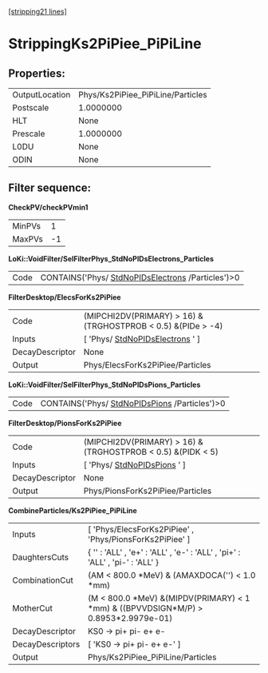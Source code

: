 [[stripping21 lines]](./stripping21-index)

# StrippingKs2PiPiee_PiPiLine

## Properties:

|                |                                   |
|----------------|-----------------------------------|
| OutputLocation | Phys/Ks2PiPiee_PiPiLine/Particles |
| Postscale      | 1.0000000                         |
| HLT            | None                              |
| Prescale       | 1.0000000                         |
| L0DU           | None                              |
| ODIN           | None                              |

## Filter sequence:

**CheckPV/checkPVmin1**

|        |     |
|--------|-----|
| MinPVs | 1   |
| MaxPVs | -1  |

**LoKi::VoidFilter/SelFilterPhys_StdNoPIDsElectrons_Particles**

|      |                                                                                        |
|------|----------------------------------------------------------------------------------------|
| Code | CONTAINS('Phys/ [StdNoPIDsElectrons](./stripping21-stdnopidselectrons) /Particles')\>0 |

**FilterDesktop/ElecsForKs2PiPiee**

|                 |                                                                       |
|-----------------|-----------------------------------------------------------------------|
| Code            | (MIPCHI2DV(PRIMARY) \> 16) &(TRGHOSTPROB \< 0.5) &(PIDe \> -4)        |
| Inputs          | [ 'Phys/ [StdNoPIDsElectrons](./stripping21-stdnopidselectrons) ' ] |
| DecayDescriptor | None                                                                  |
| Output          | Phys/ElecsForKs2PiPiee/Particles                                      |

**LoKi::VoidFilter/SelFilterPhys_StdNoPIDsPions_Particles**

|      |                                                                                |
|------|--------------------------------------------------------------------------------|
| Code | CONTAINS('Phys/ [StdNoPIDsPions](./stripping21-stdnopidspions) /Particles')\>0 |

**FilterDesktop/PionsForKs2PiPiee**

|                 |                                                               |
|-----------------|---------------------------------------------------------------|
| Code            | (MIPCHI2DV(PRIMARY) \> 16) &(TRGHOSTPROB \< 0.5) &(PIDK \< 5) |
| Inputs          | [ 'Phys/ [StdNoPIDsPions](./stripping21-stdnopidspions) ' ] |
| DecayDescriptor | None                                                          |
| Output          | Phys/PionsForKs2PiPiee/Particles                              |

**CombineParticles/Ks2PiPiee_PiPiLine**

|                  |                                                                                           |
|------------------|-------------------------------------------------------------------------------------------|
| Inputs           | [ 'Phys/ElecsForKs2PiPiee' , 'Phys/PionsForKs2PiPiee' ]                                 |
| DaughtersCuts    | { '' : 'ALL' , 'e+' : 'ALL' , 'e-' : 'ALL' , 'pi+' : 'ALL' , 'pi-' : 'ALL' }              |
| CombinationCut   | (AM \< 800.0 \*MeV) & (AMAXDOCA('') \< 1.0 \*mm)                                          |
| MotherCut        | (M \< 800.0 \*MeV) &(MIPDV(PRIMARY) \< 1 \*mm) & ((BPVVDSIGN\*M/P) \> 0.8953\*2.9979e-01) |
| DecayDescriptor  | KS0 -\> pi+ pi- e+ e-                                                                     |
| DecayDescriptors | [ 'KS0 -\> pi+ pi- e+ e-' ]                                                             |
| Output           | Phys/Ks2PiPiee_PiPiLine/Particles                                                         |
